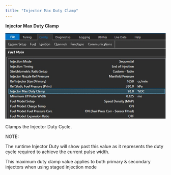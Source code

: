 ```yaml
---
title: "Injector Max Duty Clamp"
---
```


**Injector Max Duty Clamp**


![Image](</img/Config Fuel7.jpg>)


Clamps the Injector Duty Cycle.


NOTE:&nbsp;

The runtime Injector Duty will show past this value as it represents the duty cycle required to achieve the current pulse width.

This maximum duty clamp value applies to both primary \& secondary injectors when using staged injection mode

